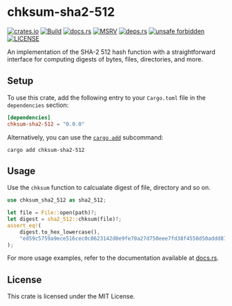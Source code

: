 # chksum-sha2-512

[![crates.io](https://img.shields.io/crates/v/chksum-sha2-512?style=flat-square&logo=rust "crates.io")](https://crates.io/crates/chksum-sha2-512)
[![Build](https://img.shields.io/github/actions/workflow/status/chksum-rs/sha2-512/rust.yml?branch=master&style=flat-square&logo=github "Build")](https://github.com/chksum-rs/sha2-512/actions/workflows/rust.yml)
[![docs.rs](https://img.shields.io/docsrs/chksum-sha2-512?style=flat-square&logo=docsdotrs "docs.rs")](https://docs.rs/chksum-sha2-512/)
[![MSRV](https://img.shields.io/badge/MSRV-1.70.0-informational?style=flat-square "MSRV")](https://github.com/chksum-rs/sha2-512/blob/master/Cargo.toml)
[![deps.rs](https://deps.rs/crate/chksum-sha2-512/0.0.0/status.svg?style=flat-square "deps.rs")](https://deps.rs/crate/chksum-sha2-512/0.0.0)
[![unsafe forbidden](https://img.shields.io/badge/unsafe-forbidden-success.svg?style=flat-square "unsafe forbidden")](https://github.com/rust-secure-code/safety-dance)
[![LICENSE](https://img.shields.io/github/license/chksum-rs/sha2-512?style=flat-square "LICENSE")](https://github.com/chksum-rs/sha2-512/blob/master/LICENSE)

An implementation of the SHA-2 512 hash function with a straightforward interface for computing digests of bytes, files, directories, and more.

## Setup

To use this crate, add the following entry to your `Cargo.toml` file in the `dependencies` section:

```toml
[dependencies]
chksum-sha2-512 = "0.0.0"
```

Alternatively, you can use the [`cargo add`](https://doc.rust-lang.org/cargo/commands/cargo-add.html) subcommand:

```shell
cargo add chksum-sha2-512
```

## Usage

Use the `chksum` function to calcualate digest of file, directory and so on.

```rust
use chksum_sha2_512 as sha2_512;

let file = File::open(path)?;
let digest = sha2_512::chksum(file)?;
assert_eq!(
    digest.to_hex_lowercase(),
    "ed59c5759a9ece516cec0c0623142d0e9fe70a27d750eee7fd38f4550d50addd873d0fa1a51fc823c1e3d5cada203f4a05d8325caacb7d3e0727a701f3f07e5f"
);
```

For more usage examples, refer to the documentation available at [docs.rs](https://docs.rs/chksum-sha2-512/).

## License

This crate is licensed under the MIT License.
